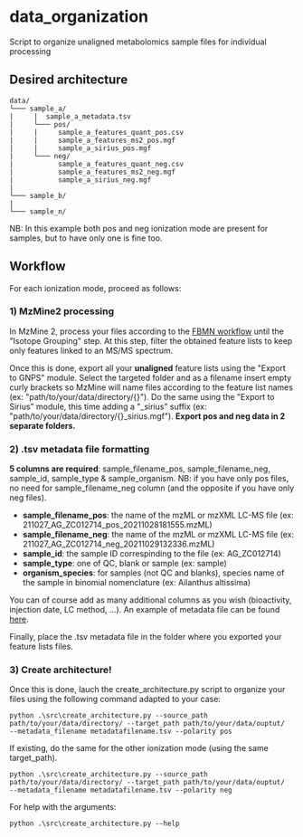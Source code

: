 # data_organization
Script to organize unaligned metabolomics sample files for individual processing

## Desired architecture

```
data/
└─── sample_a/
|     |  sample_a_metadata.tsv
|     └─── pos/
|     |     sample_a_features_quant_pos.csv
|     |     sample_a_features_ms2_pos.mgf
|     |     sample_a_sirius_pos.mgf
|     └─── neg/
|           sample_a_features_quant_neg.csv
|           sample_a_features_ms2_neg.mgf
|           sample_a_sirius_neg.mgf
|
└─── sample_b/
|
└─── sample_n/
```
NB: In this example both pos and neg ionization mode are present for samples, but to have only one is fine too.

## Workflow

For each ionization mode, proceed as follows:

### 1) MzMine2 processing

In MzMine 2, process your files according to the [FBMN workflow](https://ccms-ucsd.github.io/GNPSDocumentation/featurebasedmolecularnetworking-with-mzmine2/) until the "Isotope Grouping" step. At this step, filter the obtained feature lists to keep only features linked to an MS/MS spectrum.

Once this is done, export all your **unaligned** feature lists using the "Export to GNPS" module. Select the targeted folder and as a filename insert empty curly brackets so MzMine will name files according to the feature list names (ex: "path/to/your/data/directory/{}"). Do the same using the "Export to Sirius" module, this time adding a "_sirius" suffix (ex: "path/to/your/data/directory/{}_sirius.mgf"). 
**Export pos and neg data in 2 separate folders.**

### 2) .tsv metadata file formatting

**5 columns are required**: sample_filename_pos, sample_filename_neg, sample_id, sample_type & sample_organism.
NB: if you have only pos files, no need for sample_filename_neg column (and the opposite if you have only neg files).

- **sample_filename_pos**: the name of the mzML or mzXML LC-MS file (ex: 211027_AG_ZC012714_pos_20211028181555.mzML)
- **sample_filename_neg**: the name of the mzML or mzXML LC-MS file (ex: 211027_AG_ZC012714_neg_20211029132336.mzML)
- **sample_id**: the sample ID correspinding to the file (ex: AG_ZC012714)
- **sample_type**: one of QC, blank or sample (ex: sample)
- **organism_species**: for samples (not QC and blanks), species name of the sample in binomial nomenclature (ex: Ailanthus altissima)

You can of course add as many additional columns as you wish (bioactivity, injection date, LC method, ...).
An example of metadata file can be found [here](https://github.com/mandelbrot-project/data_organization/blob/main/data/metadata.tsv).

Finally, place the .tsv metadata file in the folder where you exported your feature lists files. 

### 3) Create architecture!

Once this is done, lauch the create_architecture.py script to organize your files using the following command adapted to your case:

```console
python .\src\create_architecture.py --source_path path/to/your/data/directory/ --target_path path/to/your/data/ouptut/  --metadata_filename metadatafilename.tsv --polarity pos
```
If existing, do the same for the other ionization mode (using the same target_path).

```console
python .\src\create_architecture.py --source_path path/to/your/data/directory/ --target_path path/to/your/data/ouptut/  --metadata_filename metadatafilename.tsv --polarity neg
```
For help with the arguments:

```console
python .\src\create_architecture.py --help
```

